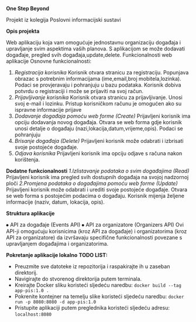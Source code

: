 **One Step Beyond**

Projekt iz kolegija Poslovni informacijski sustavi

**Opis projekta**

Web aplikaciju koja vam omogućuje jednostavnu organizaciju događaja i upravljanje svim aspektima vaših planova. S aplikacijom se može dodavati događaje, pregled svih događaja,update,delete.
Funkcionalnosti web aplikacije
Osnovne funkcionalnosti:
1. *Registracija korisnika*
Korisnik otvara stranicu za registraciju.
Popunjava obrazac s potrebnim informacijama (ime,email,broj mobitela,lozinka).
Podaci se provjeravaju i pohranjuju u bazu podataka.
Korisnik dobiva potvrdu o registraciji i može se prijaviti na svoj račun.
2. *Prijavljivanje korisnika*
Korisnik otvara stranicu za prijavljivanje.
Unosi svoj e-mail i lozinku.
Pristup korisničkom računu je omogućen ako su ispravne informacije prijave
3. *Dodavanje događaja pomoću web forme (Create)*
Prijavljeni korisnik ima opciju dodavanja novog događaja.
Otvara se web forma gdje korisnik unosi detalje o događaju (nazi,lokacija,datum,vrijeme,opis).
Podaci se pohranjuju 
4. *Brisanje događaja (Delete)*
Prijavljeni korisnik može odabrati i izbrisati svoje postojeće događaje.
5. *Odjava korisnika*
Prijavljeni korisnik ima opciju odjave s računa nakon korištenja.

**Dodatne funkcionalnosti**
*1.Izlistavanje podataka o svim događajima (Read)*
Prijavljeni korisnik ima pregled svih dostupnih događaja na svojoj nadzornoj ploči 
*2.Promjena podataka o događajima pomoću web forme (Update)*
Prijavljeni korisnik može odabrati i urediti svoje postojeće događaje.
Otvara se web forma s postojećim podacima o događaju.
Korisnik mijenja željene informacije (naziv, datum, lokacija, opis).

**Struktura aplikacije**

⦁	API za događaje (Events API)
⦁	API za organizatore (Organizers API)
Ovi API-ji omogućuju korisnicima (kroz API za događaje) i organizatorima (kroz API za organizatore) da izvršavaju specifične funkcionalnosti povezane s upravljanjem događajima i organizatorima. 

**Pokretanje aplikacije lokalno**
**TODO LIST:**

- Preuzmite sve datoteke iz repozitorija i raspakirajte ih u zaseban direktorij.
- Navigirajte do stvorenog direktorija putem terminala.
- Kreirajte Docker sliku koristeći sljedeću naredbu:
`docker build --tag app-pis:1.0 .`
- Pokrenite kontejner na temelju slike koristeći sljedeću naredbu:
`docker run -p 8080:8080 -d app-pis:1.0`
- Pristupite aplikaciji putem preglednika koristeći sljedeću adresu:
`localhost:8080`


